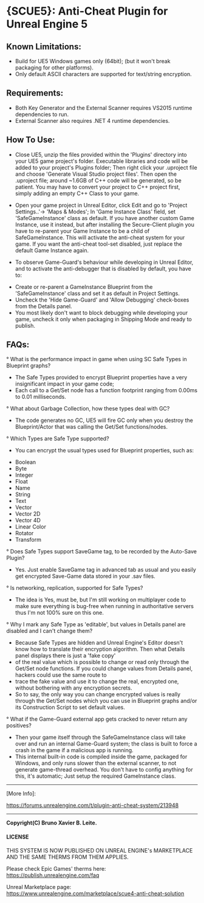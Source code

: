 # {SCUE5}: Anti-Cheat Plugin for Unreal Engine 5

## Known Limitations:
* Build for UE5 Windows games only (64bit); (but it won't break packaging for other platforms).
* Only default ASCII characters are supported for text/string encryption.


## Requirements:
* Both Key Generator and the External Scanner requires VS2015 runtime dependencies to run.
* External Scanner also requires .NET 4 runtime dependencies.


## How To Use:
* Close UE5, unzip the files provided within the 'Plugins' directory into your UE5 game project's folder. Executable libraries and code will be added to your project's Plugins folder;
Then right click your .uproject file and choose 'Generate Visual Studio project files'. Then open the .uproject file; around ~1.6GB of C++ code will be generated, so be patient.
You may have to convert your project to C++ project first, simply adding an empty C++ Class to your game.

* Open your game project in Unreal Editor, click Edit and go to 'Project Settings..'-> 'Maps & Modes'; In 'Game Instance Class' field, set 'SafeGameInstance' class as default.
If you have another custom Game Instance, use it instead, but after installing the Secure-Client plugin you have to re-parent your Game Instance to be a child of SafeGameInstance.
This will activate the anti-cheat system for your game. If you want the anti-cheat tool-set disabled, just replace the default Game Instance again.

* To observe Game-Guard's behaviour while developing in Unreal Editor, and to activate the anti-debugger that is disabled by default, you have to:
- Create or re-parent a GameInstance Blueprint from the 'SafeGameInstance' class and set it as default in Project Settings.
- Uncheck the 'Hide Game-Guard' and 'Allow Debugging' check-boxes from the Details panel.
- You most likely don't want to block debugging while developing your game, uncheck it only when packaging in Shipping Mode and ready to publish.


## FAQs:
° What is the performance impact in game when using SC Safe Types in Blueprint graphs?
- The Safe Types provided to encrypt Blueprint properties have a very insignificant impact in your game code;
- Each call to a Get/Set node has a function footprint ranging from 0.00ms to 0.01 milliseconds.

° What about Garbage Collection, how these types deal with GC?
- The code generates no GC, UE5 will fire GC only when you destroy the Blueprint/Actor that was calling the Get/Set functions/nodes.

° Which Types are Safe Type supported?
- You can encrypt the usual types used for Blueprint properties, such as:

* Boolean
* Byte
* Integer
* Float
* Name
* String
* Text
* Vector
* Vector 2D
* Vector 4D
* Linear Color
* Rotator
* Transform

° Does Safe Types support SaveGame tag, to be recorded by the Auto-Save Plugin?
- Yes. Just enable SaveGame tag in advanced tab as usual and you easily get encrypted Save-Game data stored in your .sav files.

° Is networking, replication, supported for Safe Types?
- The idea is Yes, must be, but I'm still working on multiplayer code to make sure everything is bug-free when running in authoritative servers thus I'm not 100% sure on this one.

° Why I mark any Safe Type as 'editable', but values in Details panel are disabled and I can't change them?
- Because Safe Types are hidden and Unreal Engine's Editor doesn't know how to translate their encryption algorithm. Then what Details panel displays there is just a 'fake copy'
- of the real value which is possible to change or read only through the Get/Set node functions. If you could change values from Details panel, hackers could use the same route to
- trace the fake value and use it to change the real, encrypted one, without bothering with any encryption secrets.
- So to say, the only way you can change encrypted values is really through the Get/Set nodes which you can use in Blueprint graphs and/or its Construction Script to set default values.

° What if the Game-Guard external app gets cracked to never return any positives?
- Then your game itself through the SafeGameInstance class will take over and run an internal Game-Guard system; the class is built to force a crash in the game if a malicious app is running.
- This internal built-in code is compiled inside the game, packaged for Windows, and only runs slower than the external scanner, to not generate game-thread overhead.
You don't have to config anything for this, it's automatic; Just setup the required GameInstance class.


----- -----


[More Info]:

https://forums.unrealengine.com/t/plugin-anti-cheat-system/213948

--------------------------------------------------

**Copyright(C) Bruno Xavier B. Leite.**


#### LICENSE

THIS SYSTEM IS NOW PUBLISHED ON UNREAL ENGINE's MARKETPLACE
AND THE SAME THERMS FROM THEM APPLIES.

Please check Epic Games' therms here:
https://publish.unrealengine.com/faq


Unreal Marketplace page:
https://www.unrealengine.com/marketplace/scue4-anti-cheat-solution

